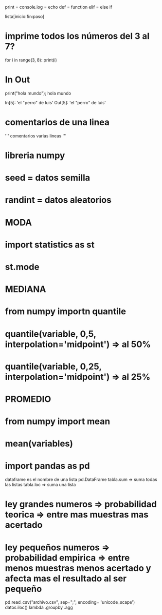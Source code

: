 print = console.log = echo
def = function
elif = else if

lista[inicio:fin:paso]

# imprime todos los números del 3 al 7?
for i in range(3, 8):
    print(i)

# In Out

print("hola mundo");
hola mundo

In[5]: 'el \"perro\" de luis'
Out[5]: 'el "perro" de luis'

# comentarios de una linea
'''
comentarios varias lineas
'''

# libreria numpy
# seed = datos semilla
# randint = datos aleatorios

# MODA
# import statistics as st
# st.mode

# MEDIANA
# from numpy importn quantile
# quantile(variable, 0,5, interpolation='midpoint') => al 50%
# quantile(variable, 0,25, interpolation='midpoint') => al 25%

# PROMEDIO
# from numpy import mean
# mean(variables)

# import pandas as pd
dataframe es el nombre de una lista
pd.DataFrame
tabla.sum => suma todas las listas
tabla.loc => suma una lista

# ley grandes numeros => probabilidad teorica => entre mas muestras mas acertado
# ley pequeños numeros => probabilidad empirica => entre menos muestras menos acertado y afecta mas el resultado al ser pequeño

pd.read_csv("archivo.csv", sep=";", encoding= 'unicode_scape')
datos.iloc()
lambda
.groupby
.agg 



